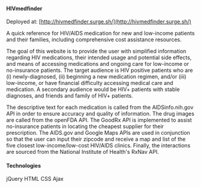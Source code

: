 #### HIVmedfinder ####

Deployed at: [http://hivmedfinder.surge.sh/](http://hivmedfinder.surge.sh/)

A quick reference for HIV/AIDS medication for new and low-income patients and their families, including comprehensive cost assistance resources.

The goal of this website is to provide the user with simplified information regarding HIV medications, their intended usage and potential side effects, and means of accessing medications and ongoing care for low-income or no-insurance patients. The target audience is HIV positive patients who are (i) newly-diagnosed, (ii) beginning a new medication regimen, and/or (iii) low-income, or have financial difficulty accessing medical care and medication. A secondary audience would be HIV+ patients with stable diagnoses, and friends and family of HIV+ patients.

The descriptive text for each medication is called from the AIDSinfo.nih.gov API in order to ensure accuracy and quality of information. The drug images are called from the openFDA API. The GoodRx API is implemented to assist no-insurance patients in locating the cheapest supplier for their prescription. The AIDS.gov and Google Maps APIs are used in conjunction so that the user can input their zipcode and receive a map and list of the five closest low-income/low-cost HIV/AIDS clinics. Finally, the interactions are sourced from the National Institute of Health's RxNav API.

#### Technologies ####

jQuery
HTML
CSS
Ajax
